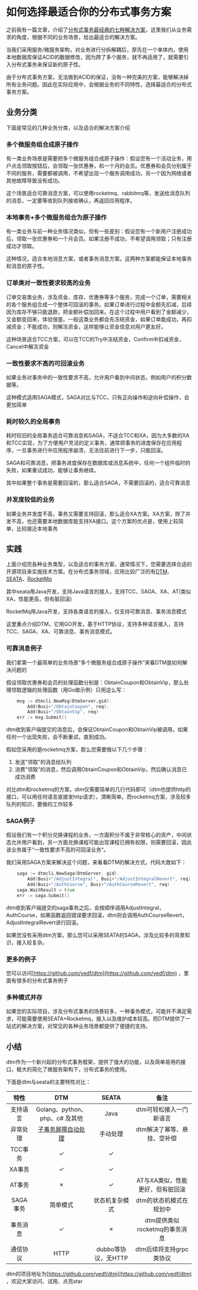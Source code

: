 # 如何选择最适合你的分布式事务方案

之前我有一篇文章，介绍了[分布式事务最经典的七种解决方案](https://segmentfault.com/a/1190000040321750)，这里我们从业务需求的角度，根据不同的业务场景，给出最适合的解决方案。

当我们采用服务/微服务架构，对业务进行分拆解耦后，原先在一个单体内，使用本地数据库保证ACID的数据修改，因为跨了多个服务，就不再适用了，就需要引入分布式事务来保证新的原子性。

由于分布式事务方案，无法做到ACID的保证，没有一种完美的方案，能够解决掉所有业务问题。因此在实际应用中，会根据业务的不同特性，选择最适合的分布式事务方案。

## 业务分类
下面是常见的几种业务分类，以及适合的解决方案介绍

### 多个微服务组合成原子操作

有一类业务场景是需要把多个微服务组合成原子操作：假设您有一个活动业务，用户点击领取按钮后，会领取一张优惠券，和一个月的会员。优惠券和会员分别属于不同的服务，需要都被调用，不希望出现一个服务调用成功，另一个因为网络或者其他故障导致没有成功。

这个场景适合可靠消息方案，可以使用rocketmq、rabbitmq等，发送给消息队列的消息，一定要等收到队列接收确认，再返回应用程序。

### 本地事务+多个微服务组合为原子操作
有一类业务与前一种业务情况类似，但有一些差别：假设您有一个新用户注册成功后，领取一张优惠券和一个月会员。如果注册不成功，不希望调用领取；只有注册成功才领取。

这种情况，适合本地消息方案，或者事务消息方案。这两种方案都能保证本地事务和消息的原子性。

### 订单类对一致性要求较高的业务
订单交易类业务，涉及资金、库存、优惠券等多个服务，完成一个订单，需要相关的各个服务组合成一个整体可回滚的事务。如果订单进行过程中金额先扣减，后续因为库存不够只能退款，把金额补偿加回来。在这个过程中用户看到了金额减少，又金额变回来，体验很差。一般这类业务都会先冻结资金，如果订单能成功，再扣减资金；不能成功，则解冻资金，这样能够让资金信息对用户更友好。

这种场景适合TCC方案，可以在TCC的Try中冻结资金，Confirm中扣减资金，Cancel中解冻资金

### 一致性要求不高的可回滚业务
如果业务对事务中的一致性要求不高，允许用户看到中间状态，例如用户的积分数据等。

这种模式适用SAGA模式，SAGA对比与TCC，只有正向操作和逆向补偿操作，会更加简单

### 耗时较久的全局事务
耗时较旧的全局事务适合可靠消息和SAGA，不适合TCC和XA，因为大多数的XA和TCC实现，为了方便用户灵活的定义事务，通常把事务的进度保存在应用程序，一旦事务进行中应用程序崩溃，无法往前进行下一步，只能回滚。

SAGA和可靠消息，把事务进度保存在数据库或消息系统中，任何一个组件临时的失败，如果重试成功，能够让事务继续。

其中如果整个事务是需要回滚的，那么适合SAGA，不需要回滚的，适合可靠消息

### 并发度较低的业务

如果业务并发度不高，事务又需要支持回滚，那么适合XA方案。XA方案，除了并发不高，也还需要本地数据库能支持XA接口。这个方案的优点是，使用上较简单，比较接近本地事务

## 实践

上面介绍完各种业务类型，以及适合的事务方案，通常情况下，您需要选择合适的开源项目来实施技术方案。在分布式事务领域，应用比较广泛的有[DTM](https://github.com/yedf/dtm)、[SEATA](https://github.com/seata/seata)、[RocketMq](https://github.com/apache/rocketmq)

其中seata用Java开发，支持Java语言的接入，支持TCC、SAGA、XA、AT(类似XA，性能更高，但有脏回滚)

RocketMq用Java开发，支持各类语言的接入，仅支持可靠消息、事务消息模式

这里重点介绍DTM，它用GO开发，基于HTTP协议，支持多种语言接入，支持TCC、SAGA、XA、可靠消息、事务消息模式。

### 可靠消息例子

我们拿第一个最简单的业务场景“多个微服务组合成原子操作”来看DTM是如何解决问题的

假设领取优惠券和会员的处理函数分别是：ObtainCoupon和ObtainVip，那么处理领取逻辑的处理函数（用Go做示例）只用这么写：

``` go
	msg := dtmcli.NewMsg(DtmServer,gid).
		Add(Busi+"/ObtainCoupon", req).
		Add(Busi+"/ObtainVip", req)
	err := msg.Submit()
```

dtm收到客户端提交的消息后，会保证ObtainCoupon和ObtainVip被调用，如果任何一个出现失败，会不断重试，直到成功。

假如您采用的是rocketmq方案，那么您需要做以下几个步骤：

1. 发送"领取"的消息给队列
2. 消费"领取”的消息，然后调用ObtainCoupon和ObtainVip，然后确认消息已成功消费

对比dtm和rocketmq的方案，dtm仅需要简单的几行代码即可（dtm也提供http的接口，可以用任何语言直接发http请求），清晰简单。而rocketmq方案，涉及较多队列的知识，要做的工作较多

### SAGA例子

假设我们有一个积分兑换课程的业务，一方面积分不属于非常核心的资产，中间状态允许用户看到，另一方面兑换课程可能出现课程已拥有权限，则需要回滚，因此该业务属于“一致性要求不高的可回滚业务“。

我们采用SAGA方案来解决这个问题，来看看DTM的解决方式，代码大致如下：

``` go
	saga := dtmcli.NewSaga(DtmServer, gid).
		Add(Busi+"/AdjustIntegral", Busi+"/AdjustIntegralRevert", req).
		Add(Busi+"/AuthCourse", Busi+"/AuthCourseRevert", req)
	saga.WaitResult = true
	err := saga.Submit()
```

dtm收到客户端提交的saga事务之后，会按顺序调用AdjustIntegral，AuthCourse，如果函数返回错误要求回滚，dtm则会调用AuthCourseRevert，AdjustIntegralRevert进行回滚。

如果您没有采用dtm方案，那么您可以采用SEATA的SAGA，涉及比较多的背景知识，接入较复杂。

### 更多的例子

您可以访问[https://github.com/yedf/dtm](https://github.com/yedf/dtm) ，里面有很多的分布式事务例子

### 多种模式并存

如果您的实际项目，涉及分布式事务的场景较多，一种事务模式，可能并不满足需求，可能需要使用SEATA+Rocketmq，接入以及维护成本较高。而DTM提供了一站式的解决方案，对常见的各种业务场景都提供了便捷的支持。


## 小结

dtm作为一个新兴起的分布式事务框架，提供了强大的功能，以及简单易用的接口，极大的简化了微服务架构下，分布式事务的使用。

下面是dtm与seata的主要特性对比：

|  特性| DTM | SEATA |备注|
|:-----:|:----:|:----:|:----:|
| 支持语言 |Golang、python、php、c# 及其他|Java|dtm可轻松接入一门新语言|
|异常处理| [子事务屏障自动处理](https://zhuanlan.zhihu.com/p/388444465)|手动处理 |dtm解决了幂等、悬挂、空补偿|
| TCC事务| ✓|✓||
| XA事务|✓|✓||
|AT事务|✗|✓|AT与XA类似，性能更好，但有脏回滚|
| SAGA事务 |简单模式|状态机复杂模式|dtm的状态机模式在规划中|
|事务消息|✓|✗|dtm提供类似rocketmq的事务消息|
|通信协议|HTTP|dubbo等协议，无HTTP|dtm后续将支持grpc类协议|

dtm的项目地址为[https://github.com/yedf/dtm](https://github.com/yedf/dtm) ，欢迎大家访问、试用、点亮star
